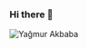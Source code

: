 ### Hi there 👋

![Yağmur Akbaba](https://github-readme-stats.vercel.app/api?username=YagmurAkbaba&show_icons=true&theme=cobalt)

